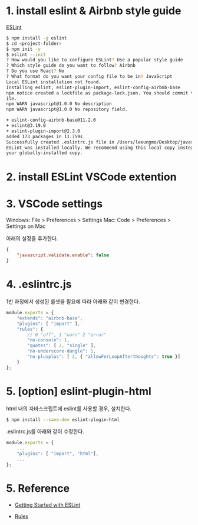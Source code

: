 # 1. install eslint & Airbnb style guide

[ESLint](http://eslint.org/)

```bash
$ npm install -g eslint
$ cd <project-folder>
$ npm init -y
$ eslint --init
? How would you like to configure ESLint? Use a popular style guide
? Which style guide do you want to follow? Airbnb
? Do you use React? No
? What format do you want your config file to be in? JavaScript
Local ESLint installation not found.
Installing eslint, eslint-plugin-import, eslint-config-airbnb-base
npm notice created a lockfile as package-lock.json. You should commit this f
ile.
npm WARN javascript@1.0.0 No description
npm WARN javascript@1.0.0 No repository field.

+ eslint-config-airbnb-base@11.2.0
+ eslint@3.19.0
+ eslint-plugin-import@2.3.0
added 173 packages in 11.759s
Successfully created .eslintrc.js file in /Users/leeungmo/Desktop/javascript
ESLint was installed locally. We recommend using this local copy instead of
your globally-installed copy.
```

# 2. install ESLint VSCode extention

# 3. VSCode settings

Windows: File > Preferences > Settings 
Mac: Code > Preferences > Settings on Mac

아래의 설정을 추가한다.

```json
{
    "javascript.validate.enable": false
}
```

# 4. .eslintrc.js

1번 과정에서 생성된 룰셋을 필요에 따라 아래와 같이 변경한다.

```javascript
module.exports = {
    "extends": "airbnb-base",
    "plugins": [ "import" ],
    "rules": {
        // 0 "off", 1 "warn" 2 "error"
        "no-console": 1,
        "quotes": [ 2, "single" ],
        "no-underscore-dangle": 1,
        "no-plusplus": [ 2, { "allowForLoopAfterthoughts": true }]
    }
};
```

# 5. [option] eslint-plugin-html

html 내의 자바스크립트에 eslint를 사용할 경우, 설치한다.

```bash
$ npm install --save-dev eslint-plugin-html
```

.eslintrc.js를 아래와 같이 수정한다.

```javascript
module.exports = {
    ...
    "plugins": [ "import", "html"],
    ...
};
```

# 5. Reference

- [Getting Started with ESLint](http://eslint.org/docs/user-guide/getting-started)

- [Rules](http://eslint.org/docs/rules/)
